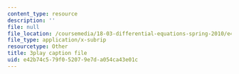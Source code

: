 ```yaml
---
content_type: resource
description: ''
file: null
file_location: /coursemedia/18-03-differential-equations-spring-2010/e42b74c579f052079e7da054ca43e01c_uNOyxQwIV8o.vtt
file_type: application/x-subrip
resourcetype: Other
title: 3play caption file
uid: e42b74c5-79f0-5207-9e7d-a054ca43e01c
---
```

